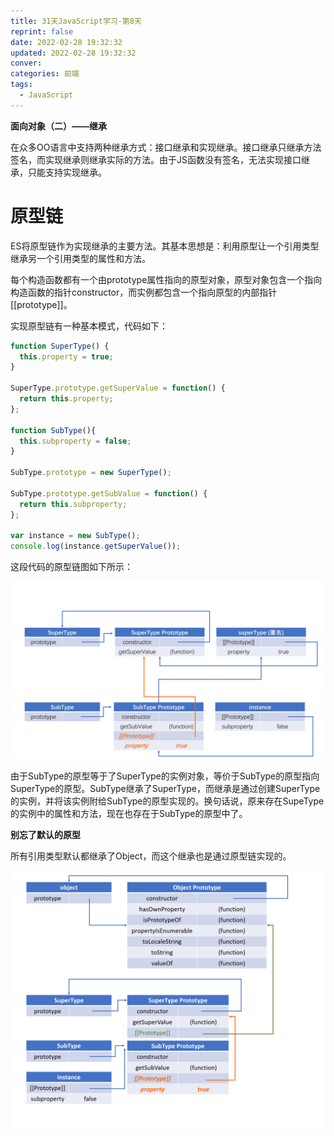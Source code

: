 ```yaml
---
title: 31天JavaScript学习-第8天
reprint: false
date: 2022-02-28 19:32:32
updated: 2022-02-28 19:32:32
conver:
categories: 前端
tags:
  - JavaScript
---
```


**面向对象（二）——继承**

<!--more-->

在众多OO语言中支持两种继承方式：接口继承和实现继承。接口继承只继承方法签名，而实现继承则继承实际的方法。由于JS函数没有签名，无法实现接口继承，只能支持实现继承。

# 原型链

ES将原型链作为实现继承的主要方法。其基本思想是：利用原型让一个引用类型继承另一个引用类型的属性和方法。

每个构造函数都有一个由prototype属性指向的原型对象，原型对象包含一个指向构造函数的指针constructor，而实例都包含一个指向原型的内部指针[[prototype]]。

实现原型链有一种基本模式，代码如下：

```js
function SuperType() {
  this.property = true;
}

SuperType.prototype.getSuperValue = function() {
  return this.property;
};

function SubType(){
  this.subproperty = false;
}

SubType.prototype = new SuperType();

SubType.prototype.getSubValue = function() {
  return this.subproperty;
};

var instance = new SubType();
console.log(instance.getSuperValue());
```

这段代码的原型链图如下所示：

![image-20220228210259817](31天JavaScript学习-第8天/image-20220228210259817.png)

由于SubType的原型等于了SuperType的实例对象，等价于SubType的原型指向SuperType的原型。SubType继承了SuperType，而继承是通过创建SuperType的实例，并将该实例附给SubType的原型实现的。换句话说，原来存在SupeType的实例中的属性和方法，现在也存在于SubType的原型中了。

**别忘了默认的原型**

所有引用类型默认都继承了Object，而这个继承也是通过原型链实现的。

![image-20220228211923561](31天JavaScript学习-第8天/image-20220228211923561.png)
